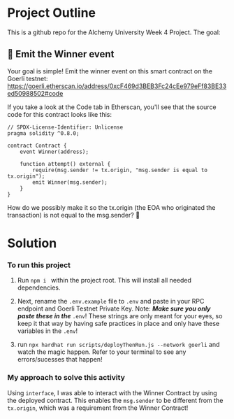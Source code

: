 # Project Outline

This is a github repo for the Alchemy University Week 4 Project. The goal:

## 🏁 Emit the Winner event
Your goal is simple! Emit the winner event on this smart contract on the Goerli testnet: https://goerli.etherscan.io/address/0xcF469d3BEB3Fc24cEe979eFf83BE33ed50988502#code

If you take a look at the Code tab in Etherscan, you'll see that the source code for this contract looks like this:

```solidity
// SPDX-License-Identifier: Unlicense
pragma solidity ^0.8.0;

contract Contract {
    event Winner(address);

    function attempt() external {
        require(msg.sender != tx.origin, "msg.sender is equal to tx.origin");
        emit Winner(msg.sender);
    }
}
```
How do we possibly make it so the tx.origin (the EOA who originated the transaction) is not equal to the msg.sender? 🤔

# Solution
### To run this project
1. Run ```npm i ``` within the project root. This will install all needed dependencies.

2. Next, rename the ```.env.example``` file to ```.env``` and paste in your RPC endpoint and Goerli Testnet Private Key. 
Note: ***Make sure you only paste these in the*** ```.env```! These strings are only meant for your eyes, so keep it that way by having safe practices in place and only have these variables in the ```.env```!  
3. run ```npx hardhat run scripts/deployThenRun.js --network goerli``` and watch the magic happen. Refer to your terminal to see any errors/sucesses that happen!

### My approach to solve this activity
Using ```interface```, I was able to interact with the Winner Contract by using the deployed contract. This enables the ```msg.sender``` to be different from the ```tx.origin```, which was a requirement from the Winner Contract!